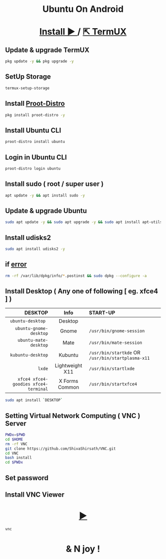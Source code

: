 <h1 align=center>Ubuntu On Android</h1>
<h1 align=center> 
  <a href=https://play.google.com/store/apps/details?id=com.termux>
    Install ►
  </a>
  /
  <a href=https://f-droid.org/packages/com.termux>
    ⇱ TermUX
  </a>
</h1>

## Update & upgrade TermUX
```bash
pkg update -y && pkg upgrade -y
```
## SetUp Storage
```bash
termux-setup-storage
```
## Install [Proot-Distro](https://github.com/termux/proot-distro)
```bash
pkg install proot-distro -y
```
## Install Ubuntu CLI 
```bash
proot-distro install ubuntu
```
## Login in Ubuntu CLI
```bash
proot-distro login ubuntu
```
## Install sudo ( root / super user )
```bash
apt update -y && apt install sudo -y
```
<!--
## Add User
```bash
adduser <UserName>
```
## Add Permission to user
```bash
echo "<UserName> ALL=(ALL:ALL) ALL" >> /etc/sudoers
```
-->

## Update & upgrade Ubuntu
```bash
sudo apt update -y && sudo apt upgrade -y && sudo apt install apt-utils -
```
## Install udisks2
```bash
sudo apt install udisks2 -y
```
## if [error](https://github.com/ShivaShirsath/Kubuntu-On-Android/issues)
```bash
rm -rf /var/lib/dpkg/info/*.postinst && sudo dpkg --configure -a
```

## Install Desktop ( Any one of following [ eg. xfce4 ] )

| DESKTOP | Info | START-UP |
| ---: | :---: | :--- |
| `ubuntu-desktop ` | Desktop |
| `ubuntu-gnome-desktop` | Gnome | `/usr/bin/gnome-session`
| `ubuntu-mate-desktop` | Mate | `/usr/bin/mate-session`
| `kubuntu-desktop` | Kubuntu | `/usr/bin/startkde` OR `/usr/bin/startplasma-x11` |
| `lxde` | Lightweight X11 | `/usr/bin/startlxde`
| `xfce4 xfce4-goodies xfce4-terminal` | X Forms Common | `/usr/bin/startxfce4` |

```bash
sudo apt install `DESKTOP`	
```

## Setting Virtual Network Computing ( VNC ) Server
```bash
PWDx=$PWD
cd $HOME
rm -rf VNC
git clone https://github.com/ShivaShirsath/VNC.git
cd VNC
bash install
cd $PWDx
```
## Set password

## Install VNC Viewer 
<h1 align=center>
  <a href=https://play.google.com/store/apps/details?id=com.realvnc.viewer.android>
    ►
  </a>
</h1>

```bash
vnc 
```
<h1 align=center>& N joy !</h1>
